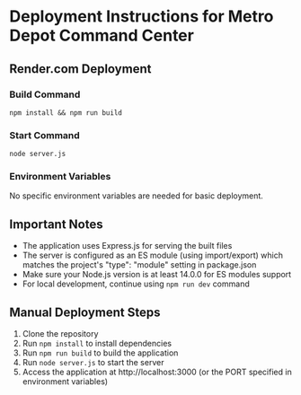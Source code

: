 
# Deployment Instructions for Metro Depot Command Center

## Render.com Deployment

### Build Command
```
npm install && npm run build
```

### Start Command
```
node server.js
```

### Environment Variables
No specific environment variables are needed for basic deployment.

## Important Notes

- The application uses Express.js for serving the built files
- The server is configured as an ES module (using import/export) which matches the project's "type": "module" setting in package.json
- Make sure your Node.js version is at least 14.0.0 for ES modules support
- For local development, continue using `npm run dev` command

## Manual Deployment Steps

1. Clone the repository
2. Run `npm install` to install dependencies
3. Run `npm run build` to build the application
4. Run `node server.js` to start the server
5. Access the application at http://localhost:3000 (or the PORT specified in environment variables)
